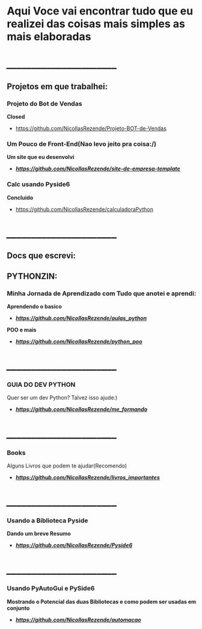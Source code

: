 # Aqui Voce vai encontrar tudo que eu realizei das coisas mais simples as mais elaboradas

# ***______________________***

## Projetos em que trabalhei: 

### Projeto do Bot de Vendas
**Closed**
- https://github.com/NicollasRezende/Projeto-BOT-de-Vendas



### Um Pouco de Front-End(Nao levo jeito pra coisa:/)
**Um site que eu desenvolvi**
- ***https://github.com/NicollasRezende/site-de-empresa-template***

### Calc usando Pyside6
**Concluido**
- https://github.com/NicollasRezende/calculadoraPython

# ***______________________***

## Docs que escrevi: 



## PYTHONZIN: 

### Minha Jornada de Aprendizado com Tudo que anotei e aprendi:
**Aprendendo o basico**
- ***https://github.com/NicollasRezende/aulas_python***


  
**POO e mais**
- ***https://github.com/NicollasRezende/python_poo***

# ***______________________***

### GUIA DO DEV PYTHON
Quer ser um dev Python? Talvez isso ajude:)
- ***https://github.com/NicollasRezende/me_formando***

# ***______________________***

### Books
Alguns Livros que podem te ajudar(Recomendo)
- ***https://github.com/NicollasRezende/livros_importantes***
# ***______________________***

### Usando a Biblioteca Pyside 
**Dando um breve Resumo**
- ***https://github.com/NicollasRezende/Pyside6***
# ***______________________***

### Usando PyAutoGui e PySide6
**Mostrando o Potencial das duas Bibliotecas e como podem ser usadas em conjunto**
- ***https://github.com/NicollasRezende/automacao***






